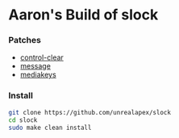 # Aaron's Build of slock

### Patches
- [control-clear](https://tools.suckless.org/slock/patches/control-clear/)
- [message](https://tools.suckless.org/slock/patches/message/)
- [mediakeys](https://tools.suckless.org/slock/patches/mediakeys/)

### Install
```bash
git clone https://github.com/unrealapex/slock
cd slock
sudo make clean install
```
